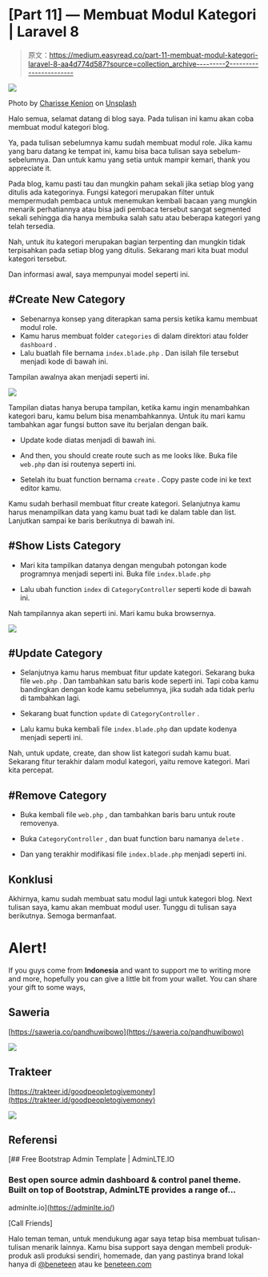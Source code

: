 # [Part 11] — Membuat Modul Kategori | Laravel 8

> 原文：<https://medium.easyread.co/part-11-membuat-modul-kategori-laravel-8-aa4d774d587?source=collection_archive---------2----------------------->

![](img/aac60c593e121f50f9d7903f7cab363d.png)

Photo by [Charisse Kenion](https://unsplash.com/@charissek?utm_source=medium&utm_medium=referral) on [Unsplash](https://unsplash.com?utm_source=medium&utm_medium=referral)

Halo semua, selamat datang di blog saya. Pada tulisan ini kamu akan coba membuat modul kategori blog.

Ya, pada tulisan sebelumnya kamu sudah membuat modul role. Jika kamu yang baru datang ke tempat ini, kamu bisa baca tulisan saya sebelum-sebelumnya. Dan untuk kamu yang setia untuk mampir kemari, thank you appreciate it.

Pada blog, kamu pasti tau dan mungkin paham sekali jika setiap blog yang ditulis ada kategorinya. Fungsi kategori merupakan filter untuk mempermudah pembaca untuk menemukan kembali bacaan yang mungkin menarik perhatiannya atau bisa jadi pembaca tersebut sangat segmented sekali sehingga dia hanya membuka salah satu atau beberapa kategori yang telah tersedia.

Nah, untuk itu kategori merupakan bagian terpenting dan mungkin tidak terpisahkan pada setiap blog yang ditulis. Sekarang mari kita buat modul kategori tersebut.

Dan informasi awal, saya mempunyai model seperti ini.

## #Create New Category

*   Sebenarnya konsep yang diterapkan sama persis ketika kamu membuat modul role.
*   Kamu harus membuat folder `categories` di dalam direktori atau folder `dashboard` .
*   Lalu buatlah file bernama `index.blade.php` . Dan isilah file tersebut menjadi kode di bawah ini.

Tampilan awalnya akan menjadi seperti ini.

![](img/5863b6c9aee9eb4c4099fcdf905f254e.png)

Tampilan diatas hanya berupa tampilan, ketika kamu ingin menambahkan kategori baru, kamu belum bisa menambahkannya. Untuk itu mari kamu tambahkan agar fungsi button save itu berjalan dengan baik.

*   Update kode diatas menjadi di bawah ini.

*   And then, you should create route such as me looks like. Buka file `web.php` dan isi routenya seperti ini.

*   Setelah itu buat function bernama `create` . Copy paste code ini ke text editor kamu.

Kamu sudah berhasil membuat fitur create kategori. Selanjutnya kamu harus menampilkan data yang kamu buat tadi ke dalam table dan list. Lanjutkan sampai ke baris berikutnya di bawah ini.

## #Show Lists Category

*   Mari kita tampilkan datanya dengan mengubah potongan kode programnya menjadi seperti ini. Buka file `index.blade.php`

*   Lalu ubah function `index` di `CategoryController` seperti kode di bawah ini.

Nah tampilannya akan seperti ini. Mari kamu buka browsernya.

![](img/bc3212545cddf41aca3196b67ad6980e.png)

## #Update Category

*   Selanjutnya kamu harus membuat fitur update kategori. Sekarang buka file `web.php` . Dan tambahkan satu baris kode seperti ini. Tapi coba kamu bandingkan dengan kode kamu sebelumnya, jika sudah ada tidak perlu di tambahkan lagi.

*   Sekarang buat function `update` di `CategoryController` .

*   Lalu kamu buka kembali file `index.blade.php` dan update kodenya menjadi seperti ini.

Nah, untuk update, create, dan show list kategori sudah kamu buat. Sekarang fitur terakhir dalam modul kategori, yaitu remove kategori. Mari kita percepat.

## #Remove Category

*   Buka kembali file `web.php` , dan tambahkan baris baru untuk route removenya.

*   Buka `CategoryController` , dan buat function baru namanya `delete` .

*   Dan yang terakhir modifikasi file `index.blade.php` menjadi seperti ini.

## Konklusi

Akhirnya, kamu sudah membuat satu modul lagi untuk kategori blog. Next tulisan saya, kamu akan membuat modul user. Tunggu di tulisan saya berikutnya. Semoga bermanfaat.

# Alert!

If you guys come from **Indonesia** and want to support me to writing more and more, hopefully you can give a little bit from your wallet. You can share your gift to some ways,

## Saweria

[https://saweria.co/pandhuwibowo](https://saweria.co/pandhuwibowo)

![](img/0089e6c52b43886c90f7f853a7b8a73b.png)

## Trakteer

[https://trakteer.id/goodpeopletogivemoney](https://trakteer.id/goodpeopletogivemoney)

![](img/d26e4901a3c5106b7c99a3c8a99d74a0.png)

## Referensi

[](https://adminlte.io/) [## Free Bootstrap Admin Template | AdminLTE.IO

### Best open source admin dashboard & control panel theme. Built on top of Bootstrap, AdminLTE provides a range of…

adminlte.io](https://adminlte.io/) 

[Call Friends]

Halo teman teman, untuk mendukung agar saya tetap bisa membuat tulisan-tulisan menarik lainnya. Kamu bisa support saya dengan membeli produk-produk asli produksi sendiri, homemade, dan yang pastinya brand lokal hanya di [@beneteen](https://www.instagram.com/beneteen/) atau ke [beneteen.com](https://beneteen.com/)